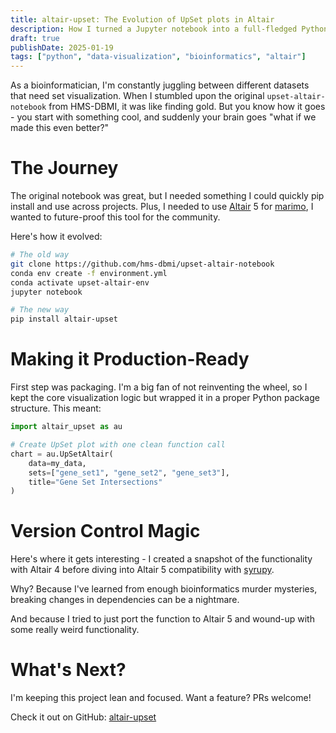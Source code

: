 ```yaml
---
title: altair-upset: The Evolution of UpSet plots in Altair
description: How I turned a Jupyter notebook into a full-fledged Python package for UpSet plots
draft: true
publishDate: 2025-01-19
tags: ["python", "data-visualization", "bioinformatics", "altair"]
---
```


As a bioinformatician, I'm constantly juggling between different datasets that need set visualization. When I stumbled upon the original `upset-altair-notebook` from HMS-DBMI, it was like finding gold. But you know how it goes - you start with something cool, and suddenly your brain goes "what if we made this even better?"

# The Journey

The original notebook was great, but I needed something I could quickly pip install and use across projects. Plus, I needed to use [Altair](https://altair-viz.github.io) 5 for [marimo](https://marimo.io), I wanted to future-proof this tool for the community.

Here's how it evolved:

```bash
# The old way
git clone https://github.com/hms-dbmi/upset-altair-notebook
conda env create -f environment.yml
conda activate upset-altair-env
jupyter notebook
```

```bash
# The new way
pip install altair-upset
```

# Making it Production-Ready

First step was packaging. I'm a big fan of not reinventing the wheel, so I kept the core visualization logic but wrapped it in a proper Python package structure. This meant:

```python
import altair_upset as au

# Create UpSet plot with one clean function call
chart = au.UpSetAltair(
    data=my_data,
    sets=["gene_set1", "gene_set2", "gene_set3"],
    title="Gene Set Intersections"
)
```

# Version Control Magic

Here's where it gets interesting - I created a snapshot of the functionality with Altair 4 before diving into Altair 5 compatibility with [syrupy](https://github.com/syrupy-project/syrupy).

Why? Because I've learned from enough bioinformatics murder mysteries, breaking changes in dependencies can be a nightmare.

And because I tried to just port the function to Altair 5 and wound-up with some really weird functionality.

# What's Next?

I'm keeping this project lean and focused. Want a feature? PRs welcome!

Check it out on GitHub: [altair-upset](https://github.com/edmundmiller/altair-upset)
